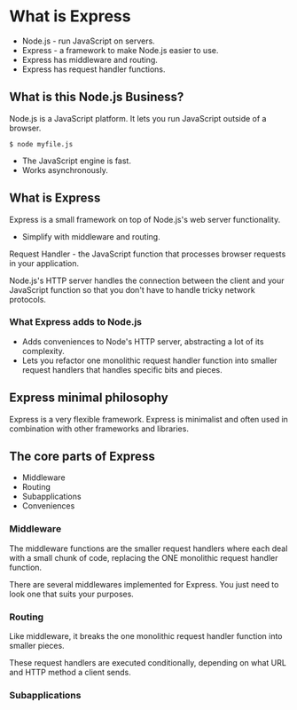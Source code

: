 # What is Express

* Node.js - run JavaScript on servers.
* Express - a framework to make Node.js easier to use.
* Express has middleware and routing.
* Express has request handler functions.

## What is this Node.js Business?

Node.js is a JavaScript platform. It lets you run JavaScript outside of a browser.

```
$ node myfile.js
```

* The JavaScript engine is fast.
* Works asynchronously.

## What is Express

Express is a small framework on top of Node.js's web server functionality.

* Simplify with middleware and routing.

Request Handler - the JavaScript function that processes browser requests in your application.

Node.js's HTTP server handles the connection between the client and your JavaScript function so that you don't have to handle tricky network protocols.

### What Express adds to Node.js

* Adds conveniences to Node's HTTP server, abstracting a lot of its complexity.
* Lets you refactor one monolithic request handler function into smaller request handlers that handles specific bits and pieces.

## Express minimal philosophy

Express is a very flexible framework. Express is minimalist and often used in combination with other frameworks and libraries.

## The core parts of Express

* Middleware
* Routing
* Subapplications
* Conveniences

### Middleware

The middleware functions are the smaller request handlers where each deal with a small chunk of code, replacing the ONE monolithic request handler function.

There are several middlewares implemented for Express. You just need to look one that suits your purposes.

### Routing

Like middleware, it breaks the one monolithic request handler function into smaller pieces.

These request handlers are executed conditionally, depending on what URL and HTTP method a client sends.

### Subapplications
